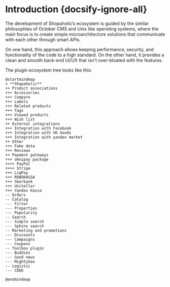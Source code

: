 # Introduction {docsify-ignore-all}

The development of Shopaholic’s ecosystem is guided by the similar philosophies of October CMS and Unix like operating systems,
where the main focus is to create simple microarchitecture solutions that communicate with each other through smart APIs.

On one hand, this approach allows keeping performance, security, and functionality of the code to a high standard. On the other hand,
it provides a clean and smooth back-end UI/UX that isn't over-bloated with the features.

The plugin ecosystem tree looks like this:

```plantuml
@startmindmap
+ **Shopaholic**
++ Product associations
+++ Accessories
+++ Compare
+++ Labels
+++ Related products
+++ Tags
+++ Viewed products
+++ Wish list
++ External integrations
+++ Integration with Facebook
+++ Integration with VK Goods
+++ Integration with yandex market
++ Other
+++ Fake data
+++ Reviews
++ Payment gateways
+++ omnipay package
++++ PayPal
++++ Stripe
+++ LiqPay
+++ ROBOKASSA
+++ Sberbank
+++ Uniteller
+++ Yandex Kassa
-- Orders 
-- Catalog
--- Filter
--- Properties
--- Popularity
-- Search
--- Simple search
--- Sphinx search
-- Marketing and promotions
--- Discounts
--- Campaigns
--- Coupons
-- Toolbox plugin
--- Buddies
--- Good news
--- MightySeo
-- Logistic
--- CDEK

@endmindmap
```
